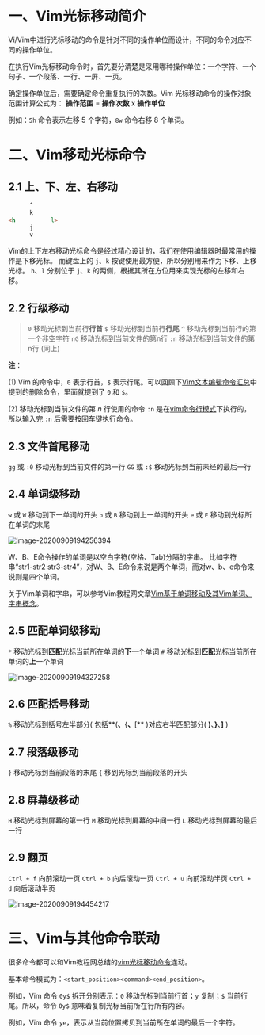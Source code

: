 # 一、Vim光标移动简介

Vi/Vim中进行光标移动的命令是针对不同的操作单位而设计，不同的命令对应不同的操作单位。

在执行Vim光标移动命令时，首先要分清楚是采用哪种操作单位：一个字符、一个句子、一个段落、一行、一屏、一页。

确定操作单位后，需要确定命令重复执行的次数。Vim 光标移动命令的操作对象范围计算公式为：
**操作范围** = **操作次数** x **操作单位**

例如：`5h` 命令表示左移 5 个字符，`8w` 命令右移 8 个单词。

# 二、Vim移动光标命令

## 2.1 上、下、左、右移动

```html
      ^
      k
<h          l>
      j
      v
```

Vim的上下左右移动光标命令是经过精心设计的，我们在使用编辑器时最常用的操作是下移光标。
而键盘上的 `j`、`k` 按键使用最方便，所以分别用来作为下移、上移光标。
`h`、`l` 分别位于 `j`、`k` 的两侧，根据其所在方位用来实现光标的左移和右移。

## 2.2 行级移动

> `0`     移动光标到当前行**行首**
	`$`     移动光标到当前行**行尾**
	`^`     移动光标到当前行的第一个非空字符
	`nG`    移动光标到当前文件的第n行
	`:n`    移动光标到当前文件的第n行 (同上)

**注**：

(1) Vim 的命令中，`0` 表示行首，`$` 表示行尾。可以回顾下[Vim文本编辑命令汇总](https://vimjc.com/vim-edit-command.html)中提到的删除命令，里面就提到了 `0` 和 `$`。

(2) 移动光标到当前文件的第 *n* 行使用的命令 `:n` 是在[vim命令行模式](https://vimjc.com/vim-edit-command.html)下执行的，所以输入完 `:n` 后需要按回车键执行命令。

## 2.3 文件首尾移动

`gg` 或 `:0`    移动光标到当前文件的第一行
`GG` 或 `:$`    移动光标到当前未经的最后一行

## 2.4 单词级移动

`w` 或 `W`     移动到下一单词的开头
		`b` 或 `B`     移动到上一单词的开头
		`e` 或 `E`     移动到光标所在单词的末尾

![image-20200909194256394](https://gitee.com/zr001/writeimges/raw/master/images/image-20200909194256394.png)

W、B、E命令操作的单词是以空白字符(空格、Tab)分隔的字串。
比如字符串“str1-str2 str3-str4”，对W、B、E命令来说是两个单词，而对w、b、e命令来说则是四个单词。

关于Vim单词和字串，可以参考Vim教程网文章[Vim基于单词移动及其Vim单词、字串概念](https://vimjc.com/vim-world.html)。

## 2.5 匹配单词级移动

`*`    移动光标到**匹配**光标当前所在单词的**下**一个单词
	 	`#`    移动光标到**匹配**光标当前所在单词的**上**一个单词

![image-20200909194327258](https://gitee.com/zr001/writeimges/raw/master/images/image-20200909194327258.png)

## 2.6 匹配括号移动

`%`    移动光标到括号左半部分( 包括**(**、**{**、**[** )对应右半匹配部分( **)**、**}**、**]** )

## 2.7 段落级移动

`}`    移动光标到当前段落的末尾
`{`    移到光标到当前段落的开头

## 2.8 屏幕级移动

`H`    移动光标到屏幕的第一行
		 `M`    移动光标到屏幕的中间一行
		 `L`    移动光标到屏幕的最后一行

## 2.9 翻页

`Ctrl + f`    向前滚动一页
		 `Ctrl + b`    向后滚动一页
		 `Ctrl + u`    向前滚动半页
	 	`Ctrl + d`    向后滚动半页

![image-20200909194454217](https://gitee.com/zr001/writeimges/raw/master/images/image-20200909194454217.png)

# 三、Vim与其他命令联动

很多命令都可以和Vim教程网总结的[vim光标移动命令](https://vimjc.com/vim-cursor.html)连动。

基本命令模式为：`<start_position><command><end_position>`。

例如，Vim 命令 `0y$` 拆开分别表示：`0` 移动光标到当前行首；`y` 复制；`$` 当前行尾。所以，命令 `0y$` 意味着复制光标当前所在行所有内容。

例如，Vim 命令 `ye`，表示从当前位置拷贝到当前所在单词的最后一个字符。
